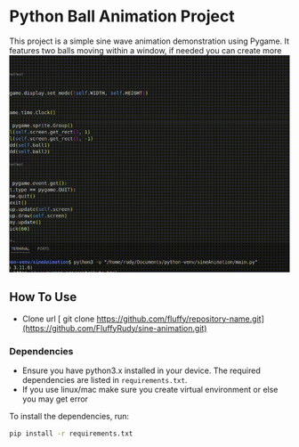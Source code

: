 # Python Ball Animation Project

This project is a simple sine wave animation demonstration using Pygame. It features two balls moving within a window, if needed you can create more
![DEMO](demo.gif)

## How To Use

- Clone url [ git clone https://github.com/fluffy/repository-name.git](https://github.com/FluffyRudy/sine-animation.git)

### Dependencies

- Ensure you have python3.x installed in your device. The required dependencies are listed in `requirements.txt`.
- If you use linux/mac make sure you create virtual environment or else you may get error

To install the dependencies, run:

```bash
pip install -r requirements.txt
```
